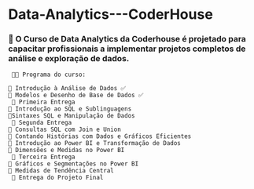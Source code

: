 # Data-Analytics---CoderHouse

### 📌   O Curso de Data Analytics da Coderhouse é projetado para capacitar profissionais a implementar projetos completos de análise e exploração de dados. 

     👩‍💻 Programa do curso:

    📝 Introdução à Análise de Dados ✅
    📝 Modelos e Desenho de Base de Dados ✅
     📌 Primeira Entrega 
    📝 Introdução ao SQL e Sublinguagens
    📝Sintaxes SQL e Manipulação de Dados
     📌 Segunda Entrega 
    📝 Consultas SQL com Join e Union
    📝 Contando Histórias com Dados e Gráficos Eficientes
    📝 Introdução ao Power BI e Transformação de Dados
    📝 Dimensões e Medidas no Power BI
     📌 Terceira Entrega 
    📝 Gráficos e Segmentações no Power BI
    📝 Medidas de Tendência Central
     📌 Entrega do Projeto Final



